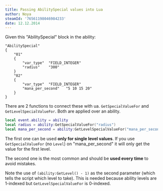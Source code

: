 ```yaml
---
title: Passing AbilitySpecial values into Lua
author: Noya
steamId: '76561198046984233'
date: 12.12.2014
---
```


Given this "AbilitySpecial" block in the ability:

    "AbilitySpecial"
    {
        "01"
        {
            "var_type"	"FIELD_INTEGER"
            "radius"	"300"
        }
        "02"
        {
            "var_type"	"FIELD_INTEGER"
            "mana_per_second"	"5 10 15 20"
        }
    }

There are 2 functions to connect these with ua. `GetSpecialValueFor` and `GetLevelSpecialValueFor`. Both are applied over an ability.

```lua
local event.ability = ability
local radius = ability:GetSpecialValueFor("radius") 
local mana_per_second = ability:GetLevelSpecialValueFor("mana_per_second", (ability:GetLevel() - 1))
```

The first one can be used **only for single level values**. If you use `GetSpecialValueFor` (no `Level`) on "mana_per_second" it will only get the value for the first level.

The second one is the most common and should be **used every time** to avoid mistakes. 

Note the use of `(ability:GetLevel() - 1)` as the second parameter (which tells the script which level to take). This is needed because ability levels are 1-indexed but `GetLevelSpecialValueFor` is 0-indexed.


